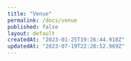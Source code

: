 ```yaml
---
title: "Venue"
permalink: /docs/venue
published: false
layout: default
createdAt: "2023-01-25T19:26:44.918Z"
updatedAt: "2023-07-19T22:28:52.969Z"
---
```

